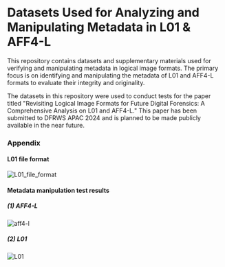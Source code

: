 # Datasets Used for Analyzing and Manipulating Metadata in L01 & AFF4-L

This repository contains datasets and supplementary materials used for verifying and manipulating metadata in logical image formats. The primary focus is on identifying and manipulating the metadata of L01 and AFF4-L formats to evaluate their integrity and originality.

The datasets in this repository were used to conduct tests for the paper titled "Revisiting Logical Image Formats for Future Digital Forensics: A Comprehensive Analysis on L01 and AFF4-L." This paper has been submitted to DFRWS APAC 2024 and is planned to be made publicly available in the near future.

### Appendix

#### L01 file format
![L01_file_format](https://github.com/ggeng2/Logical_Image_Dataset/assets/98377556/2c1d5b7b-3dd7-47c6-8bd4-bfc5f0a9f23f)

#### Metadata manipulation test results

##### (1) AFF4-L
![aff4-l](https://github.com/ggeng2/Logical_Image_Dataset/assets/98377556/9cf8964b-32af-45f0-b840-bf549fcd41b0)

##### (2) L01
![L01](https://github.com/ggeng2/Logical_Image_Dataset/assets/98377556/7fde01bd-c2bd-4043-b25a-07a117365f0a)




